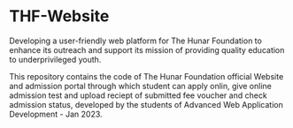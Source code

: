 # THF-Website
Developing a user-friendly web platform for The Hunar Foundation to enhance its outreach and support its mission of providing quality education to underprivileged youth.

This repository contains the code of The Hunar Foundation official Website and admission portal through which student can apply onlin, give online admission test and upload reciept of submitted fee voucher and check admission status, developed by the students of Advanced Web Application Development - Jan 2023. 
